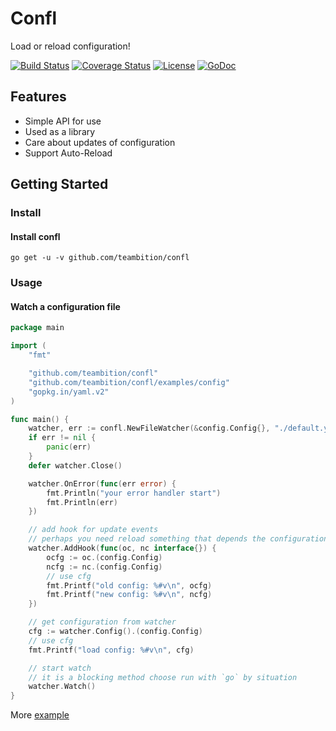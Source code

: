 Confl
=====
Load or reload configuration!

[![Build Status](http://img.shields.io/travis/teambition/confl.svg?style=flat-square)](https://travis-ci.org/teambition/confl)
[![Coverage Status](http://img.shields.io/coveralls/teambition/confl.svg?style=flat-square)](https://coveralls.io/r/teambition/confl)
[![License](http://img.shields.io/badge/license-mit-blue.svg?style=flat-square)](https://raw.githubusercontent.com/teambition/confl/master/LICENSE)
[![GoDoc](http://img.shields.io/badge/go-documentation-blue.svg?style=flat-square)](http://godoc.org/github.com/teambition/confl)

## Features

* Simple API for use
* Used as a library
* Care about updates of configuration
* Support Auto-Reload

## Getting Started

### Install

#### Install confl

```shell
go get -u -v github.com/teambition/confl
```

### Usage

#### Watch a configuration file

```go
package main

import (
	"fmt"

	"github.com/teambition/confl"
	"github.com/teambition/confl/examples/config"
	"gopkg.in/yaml.v2"
)

func main() {
	watcher, err := confl.NewFileWatcher(&config.Config{}, "./default.yaml", yaml.Unmarshal)
	if err != nil {
		panic(err)
	}
	defer watcher.Close()

	watcher.OnError(func(err error) {
		fmt.Println("your error handler start")
		fmt.Println(err)
	})

	// add hook for update events
	// perhaps you need reload something that depends the configuration
	watcher.AddHook(func(oc, nc interface{}) {
		ocfg := oc.(config.Config)
		ncfg := nc.(config.Config)
		// use cfg
		fmt.Printf("old config: %#v\n", ocfg)
		fmt.Printf("new config: %#v\n", ncfg)
	})

	// get configuration from watcher
	cfg := watcher.Config().(config.Config)
	// use cfg
	fmt.Printf("load config: %#v\n", cfg)

	// start watch
	// it is a blocking method choose run with `go` by situation
	watcher.Watch()
}
```

More [example](./examples)
